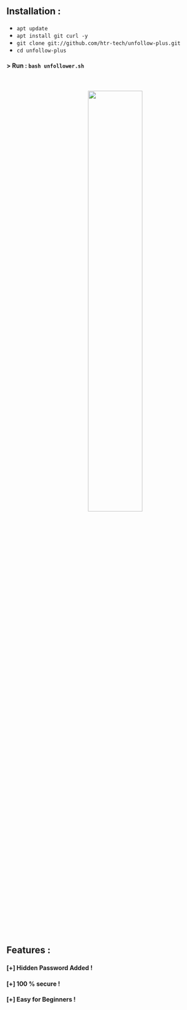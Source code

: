 
## Installation :

* `apt update`
* `apt install git curl -y`
* `git clone git://github.com/htr-tech/unfollow-plus.git`
* `cd unfollow-plus`

#### > Run : `bash unfollower.sh`


<br>
<p align="center">
<img width="50%" src="https://raw.githubusercontent.com/htr-tech/release-download/master/images/unfollowplus.png"/>


## Features :
#### [+] Hidden Password Added !
#### [+] 100 % secure !
#### [+] Easy for Beginners !

